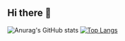 ## Hi there 👋

<!--
**xxxhhhyyy7/xxxhhhyyy7** is a ✨ _special_ ✨ repository because its `README.md` (this file) appears on your GitHub profile.

Here are some ideas to get you started:

- 🔭 I’m currently working on ...
- 🌱 I’m currently learning ...
- 👯 I’m looking to collaborate on ...
- 🤔 I’m looking for help with ...
- 💬 Ask me about ...
- 📫 How to reach me: ...
- 😄 Pronouns: ...
- ⚡ Fun fact: ...
-->
![Anurag's GitHub stats](https://github-readme-stats.vercel.app/api?username=xxxhhhyyy7&count_private=true)
[![Top Langs](https://github-readme-stats.vercel.app/api/top-langs/?username=xxxhhhyyy7&layout=compact)](https://github.com/anuraghazra/github-readme-stats)
